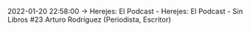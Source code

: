 2022-01-20 22:58:00 -> Herejes: El Podcast - Herejes: El Podcast - Sin Libros #23 Arturo Rodríguez (Periodista, Escritor)
